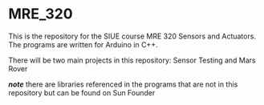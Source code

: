# MRE_320
 
This is the repository for the SIUE course MRE 320 Sensors and Actuators. The programs are written for Arduino in C++.

There will be two main projects in this repository: Sensor Testing and Mars Rover

***note*** there are libraries referenced in the programs that are not in this repository but can be found on Sun Founder 